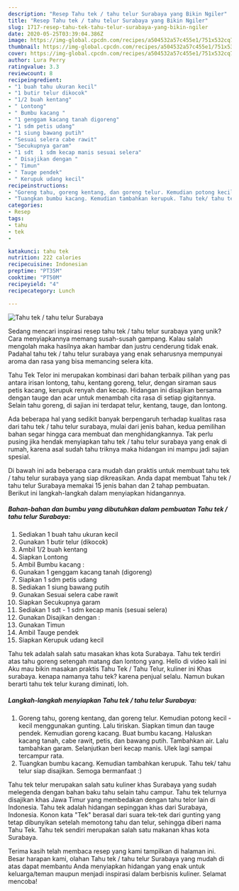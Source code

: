 ```yaml
---
description: "Resep Tahu tek / tahu telur Surabaya yang Bikin Ngiler"
title: "Resep Tahu tek / tahu telur Surabaya yang Bikin Ngiler"
slug: 1717-resep-tahu-tek-tahu-telur-surabaya-yang-bikin-ngiler
date: 2020-05-25T03:39:04.386Z
image: https://img-global.cpcdn.com/recipes/a504532a57c455e1/751x532cq70/tahu-tek-tahu-telur-surabaya-foto-resep-utama.jpg
thumbnail: https://img-global.cpcdn.com/recipes/a504532a57c455e1/751x532cq70/tahu-tek-tahu-telur-surabaya-foto-resep-utama.jpg
cover: https://img-global.cpcdn.com/recipes/a504532a57c455e1/751x532cq70/tahu-tek-tahu-telur-surabaya-foto-resep-utama.jpg
author: Lura Perry
ratingvalue: 3.3
reviewcount: 8
recipeingredient:
- "1 buah tahu ukuran kecil"
- "1 butir telur dikocok"
- "1/2 buah kentang"
- " Lontong"
- " Bumbu kacang "
- "1 genggam kacang tanah digoreng"
- "1 sdm petis udang"
- "1 siung bawang putih"
- "Sesuai selera cabe rawit"
- "Secukupnya garam"
- "1 sdt  1 sdm kecap manis sesuai selera"
- " Disajikan dengan "
- " Timun"
- " Tauge pendek"
- " Kerupuk udang kecil"
recipeinstructions:
- "Goreng tahu, goreng kentang, dan goreng telur. Kemudian potong kecil - kecil menggunakan gunting. Lalu tiriskan. Siapkan timun dan tauge pendek. Kemudian goreng kacang. Buat bumbu kacang. Haluskan kacang tanah, cabe rawit, petis, dan bawang putih. Tambahkan air. Lalu tambahkan garam. Selanjutkan beri kecap manis. Ulek lagi sampai tercampur rata."
- "Tuangkan bumbu kacang. Kemudian tambahkan kerupuk. Tahu tek/ tahu telur siap disajikan. Semoga bermanfaat :)"
categories:
- Resep
tags:
- tahu
- tek
- 

katakunci: tahu tek  
nutrition: 222 calories
recipecuisine: Indonesian
preptime: "PT35M"
cooktime: "PT50M"
recipeyield: "4"
recipecategory: Lunch

---
```



![Tahu tek / tahu telur Surabaya](https://img-global.cpcdn.com/recipes/a504532a57c455e1/751x532cq70/tahu-tek-tahu-telur-surabaya-foto-resep-utama.jpg)

Sedang mencari inspirasi resep tahu tek / tahu telur surabaya yang unik? Cara menyiapkannya memang susah-susah gampang. Kalau salah mengolah maka hasilnya akan hambar dan justru cenderung tidak enak. Padahal tahu tek / tahu telur surabaya yang enak seharusnya mempunyai aroma dan rasa yang bisa memancing selera kita.

Tahu Tek Telor ini merupakan kombinasi dari bahan terbaik pilihan yang pas antara irisan lontong, tahu, kentang goreng, telur, dengan siraman saus petis kacang, kerupuk renyah dan kecap. Hidangan ini disajikan bersama dengan tauge dan acar untuk menambah cita rasa di setiap gigitannya. Selain tahu goreng, di sajian ini terdapat telur, kentang, tauge, dan lontong.

Ada beberapa hal yang sedikit banyak berpengaruh terhadap kualitas rasa dari tahu tek / tahu telur surabaya, mulai dari jenis bahan, kedua pemilihan bahan segar hingga cara membuat dan menghidangkannya. Tak perlu pusing jika hendak menyiapkan tahu tek / tahu telur surabaya yang enak di rumah, karena asal sudah tahu triknya maka hidangan ini mampu jadi sajian spesial.


Di bawah ini ada beberapa cara mudah dan praktis untuk membuat tahu tek / tahu telur surabaya yang siap dikreasikan. Anda dapat membuat Tahu tek / tahu telur Surabaya memakai 15 jenis bahan dan 2 tahap pembuatan. Berikut ini langkah-langkah dalam menyiapkan hidangannya.

<!--inarticleads1-->

##### Bahan-bahan dan bumbu yang dibutuhkan dalam pembuatan Tahu tek / tahu telur Surabaya:

1. Sediakan 1 buah tahu ukuran kecil
1. Gunakan 1 butir telur (dikocok)
1. Ambil 1/2 buah kentang
1. Siapkan  Lontong
1. Ambil  Bumbu kacang :
1. Gunakan 1 genggam kacang tanah (digoreng)
1. Siapkan 1 sdm petis udang
1. Sediakan 1 siung bawang putih
1. Gunakan Sesuai selera cabe rawit
1. Siapkan Secukupnya garam
1. Sediakan 1 sdt - 1 sdm kecap manis (sesuai selera)
1. Gunakan  Disajikan dengan :
1. Gunakan  Timun
1. Ambil  Tauge pendek
1. Siapkan  Kerupuk udang kecil


Tahu tek adalah salah satu masakan khas kota Surabaya. Tahu tek terdiri atas tahu goreng setengah matang dan lontong yang. Hello di video kali ini Aku mau bikin masakan praktis Tahu Tek / Tahu Telur, kuliner ini Khas surabaya. kenapa namanya tahu tek? karena penjual selalu. Namun bukan berarti tahu tek telur kurang diminati, loh. 

<!--inarticleads2-->

##### Langkah-langkah menyiapkan Tahu tek / tahu telur Surabaya:

1. Goreng tahu, goreng kentang, dan goreng telur. Kemudian potong kecil - kecil menggunakan gunting. Lalu tiriskan. Siapkan timun dan tauge pendek. Kemudian goreng kacang. Buat bumbu kacang. Haluskan kacang tanah, cabe rawit, petis, dan bawang putih. Tambahkan air. Lalu tambahkan garam. Selanjutkan beri kecap manis. Ulek lagi sampai tercampur rata.
1. Tuangkan bumbu kacang. Kemudian tambahkan kerupuk. Tahu tek/ tahu telur siap disajikan. Semoga bermanfaat :)


Tahu tek telur merupakan salah satu kuliner khas Surabaya yang sudah melegenda dengan bahan baku tahu selain tahu campur. Tahu tek telurnya disajikan khas Jawa Timur yang membedakan dengan tahu telor lain di Indonesia. Tahu tek adalah hidangan sepinggan khas dari Surabaya, Indonesia. Konon kata &#34;Tek&#34; berasal dari suara tek-tek dari gunting yang tetap dibunyikan setelah memotong tahu dan telur, sehingga diberi nama Tahu Tek. Tahu tek sendiri merupakan salah satu makanan khas kota Surabaya. 

Terima kasih telah membaca resep yang kami tampilkan di halaman ini. Besar harapan kami, olahan Tahu tek / tahu telur Surabaya yang mudah di atas dapat membantu Anda menyiapkan hidangan yang enak untuk keluarga/teman maupun menjadi inspirasi dalam berbisnis kuliner. Selamat mencoba!
